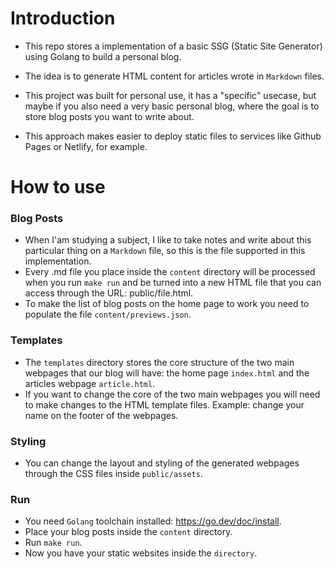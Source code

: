 # Introduction
- This repo stores a implementation of a basic SSG (Static Site Generator) using Golang to build a personal blog. 

- The idea is to generate HTML content for articles wrote in `Markdown` files.

- This project was built for personal use, it has a "specific" usecase, but maybe if you also need a very basic
personal blog, where the goal is to store blog posts you want to write about.

- This approach makes easier to deploy static files to services like Github Pages or Netlify, for example.

# How to use

### Blog Posts
- When I'am studying a subject, I like to take notes and write about this particular thing on a `Markdown` file, so this is the file supported in this implementation.
- Every .md file you place inside the `content` directory will be processed when you run `make run` and be turned into a new HTML file that you can access through the URL: public/file.html.
- To make the list of blog posts on the home page to work you need to populate the file `content/previews.json`.

### Templates
- The `templates` directory stores the core structure of the two main webpages that our blog will have: the home page `index.html` and the articles webpage `article.html`.
- If you want to change the core of the two main webpages you will need to make changes to the HTML template files. Example: change your name on the footer of the webpages.

### Styling
- You can change the layout and styling of the generated webpages through the CSS files inside `public/assets`.

### Run
- You need `Golang` toolchain installed: https://go.dev/doc/install.
- Place your blog posts inside the `content` directory.
- Run `make run`.
- Now you have your static websites inside the `directory`.